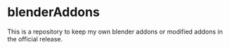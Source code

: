 # blenderAddons

This is a repository to keep my own blender addons or modified addons in the official release.
